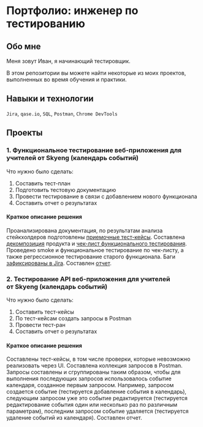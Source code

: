 # Портфолио: инженер по тестированию

## Обо мне

Меня зовут Иван, я начинающий тестировщик.

В этом репозитории вы можете найти некоторые из моих проектов, выполненных во время обучения и практики.

## Навыки и технологии

``Jira``, ``qase.io``, ``SQL``, ``Postman``, ``Chrome DevTools``

## Проекты

### 1. Функциональное тестирование веб-приложения для учителей от Skyeng (календарь событий)

Что нужно было сделать:

1. Составить тест-план
2. Подготовить тестовую документацию
3. Провести тестирование в связи с добавлением нового функционала
4. Составить отчет о результатах

#### Краткое описание решения

Проанализирована документация, по результатам анализа стейкхолдеров подготовлены [приемочные тест-кейсы](https://github.com/JohnnyOve/portfolio/blob/main/%D0%9F%D1%80%D0%BE%D0%B5%D0%BA%D1%82%201/%D0%9F%D1%80%D0%B8%D0%BC%D0%B5%D1%80%D1%8B%20%D0%BF%D1%80%D0%B8%D0%B5%D0%BC%D0%BE%D1%87%D0%BD%D1%8B%D1%85%20%D1%82%D0%B5%D1%81%D1%82-%D0%BA%D0%B5%D0%B9%D1%81%D0%BE%D0%B2%20%D0%B2%20qase.io.md "Примеры приемочных тест-кейсов в qase.io"). Составлена [декомпозиция](https://github.com/JohnnyOve/portfolio/blob/main/%D0%9F%D1%80%D0%BE%D0%B5%D0%BA%D1%82%201/%D0%A4%D0%B0%D0%B9%D0%BB%D1%8B%20%D0%BF%D1%80%D0%BE%D0%B5%D0%BA%D1%82%D0%B0/%D0%94%D0%B5%D0%BA%D0%BE%D0%BC%D0%BF%D0%BE%D0%B7%D0%B8%D1%86%D0%B8%D1%8F%20-%20%D0%9B%D0%98%D0%A7%D0%9D%D0%AB%D0%95%20%D0%A1%D0%9E%D0%91%D0%AB%D0%A2%D0%98%D0%AF.jpg "Декомпозиция в Miro") продукта и [чек-лист функционального тестирования](https://github.com/JohnnyOve/portfolio/blob/main/%D0%9F%D1%80%D0%BE%D0%B5%D0%BA%D1%82%201/%D0%A4%D0%B0%D0%B9%D0%BB%D1%8B%20%D0%BF%D1%80%D0%BE%D0%B5%D0%BA%D1%82%D0%B0/%D0%A7%D0%B5%D0%BA-%D0%BB%D0%B8%D1%81%D1%82%20%D1%84%D1%83%D0%BD%D0%BA%D1%86%D0%B8%D0%BE%D0%BD%D0%B0%D0%BB%D1%8C%D0%BD%D0%BE%D0%B3%D0%BE%20%D1%82%D0%B5%D1%81%D1%82%D0%B8%D1%80%D0%BE%D0%B2%D0%B0%D0%BD%D0%B8%D1%8F.pdf "Чек-лист"). Проведено smoke и функциональное тестирование по чек-листу, а также регрессионное тестирование старого функционала. Баги [зафиксированы в Jira](https://github.com/JohnnyOve/portfolio/blob/main/%D0%9F%D1%80%D0%BE%D0%B5%D0%BA%D1%82%201/%D0%9F%D1%80%D0%B8%D0%BC%D0%B5%D1%80%D1%8B%20%D0%BE%D1%84%D0%BE%D1%80%D0%BC%D0%BB%D0%B5%D0%BD%D0%B8%D1%8F%20%D0%B1%D0%B0%D0%B3%D0%BE%D0%B2%20%D0%B2%20Jira.md "Примеры оформления багов в Jira"). Составлен [отчет](https://github.com/JohnnyOve/portfolio/blob/main/%D0%9F%D1%80%D0%BE%D0%B5%D0%BA%D1%82%201/%D0%A4%D0%B0%D0%B9%D0%BB%D1%8B%20%D0%BF%D1%80%D0%BE%D0%B5%D0%BA%D1%82%D0%B0/%D0%9E%D1%82%D1%87%D0%B5%D1%82%20%D0%BE%20%D1%82%D0%B5%D1%81%D1%82%D0%B8%D1%80%D0%BE%D0%B2%D0%B0%D0%BD%D0%B8%D0%B8%20%D0%B8%D1%82%D0%BE%D0%B3%D0%BE%D0%B2%D0%BE%D0%B3%D0%BE%20%D0%BF%D1%80%D0%BE%D0%B5%D0%BA%D1%82%D0%B0.pdf "Отчет").

### 2. Тестирование API веб-приложения для учителей от Skyeng (календарь событий)

Что нужно было сделать:

1. Составить тест-кейсы
2. По тест-кейсам создать запросы в Postman
3. Провести тест-ран
4. Составить отчет о результатах

#### Краткое описание решения

Составлены тест-кейсы, в том числе проверки, которые невозможно реализовать через UI. Составлена коллекция запросов в Postman. Запросы составлены и сгруппированы таким образом, чтобы для выполнения последующих запросов использовалось событие календаря, созданное первым запросом. Например, запросом создается событие (тестируется добавление события в календарь), следующим запросом уже это событие редактируется (тестируется редактирование события один или несколько раз по различным параметрам), последним запросом событие удаляется (тестируется удаление событий из календаря). Составлен отчет.


